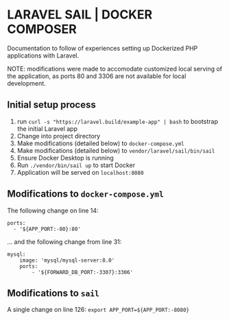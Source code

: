 # LARAVEL SAIL | DOCKER COMPOSER

Documentation to follow of experiences setting up Dockerized PHP applications with Laravel.

NOTE: modifications were made to accomodate customized local serving of the application, as ports 80 and 3306 are not available for local development.

## Initial setup process

1. run `curl -s "https://laravel.build/example-app" | bash` to bootstrap the initial Laravel app
2. Change into project directory
3. Make modifications (detailed below) to `docker-compose.yml`
4. Make modifications (detailed below) to `vendor/laravel/sail/bin/sail`
5. Ensure Docker Desktop is running
6. Run `./vendor/bin/sail up` to start Docker
7. Application will be served on `localhost:8080`

## Modifications to `docker-compose.yml`

The following change on line 14:
```
ports:
  - '${APP_PORT:-80}:80'
```

... and the following change from line 31:
```
mysql:
    image: 'mysql/mysql-server:8.0'
    ports:
        - '${FORWARD_DB_PORT:-3307}:3306'
```

## Modifications to `sail`

A single change on line 126:
```export APP_PORT=${APP_PORT:-8080}```